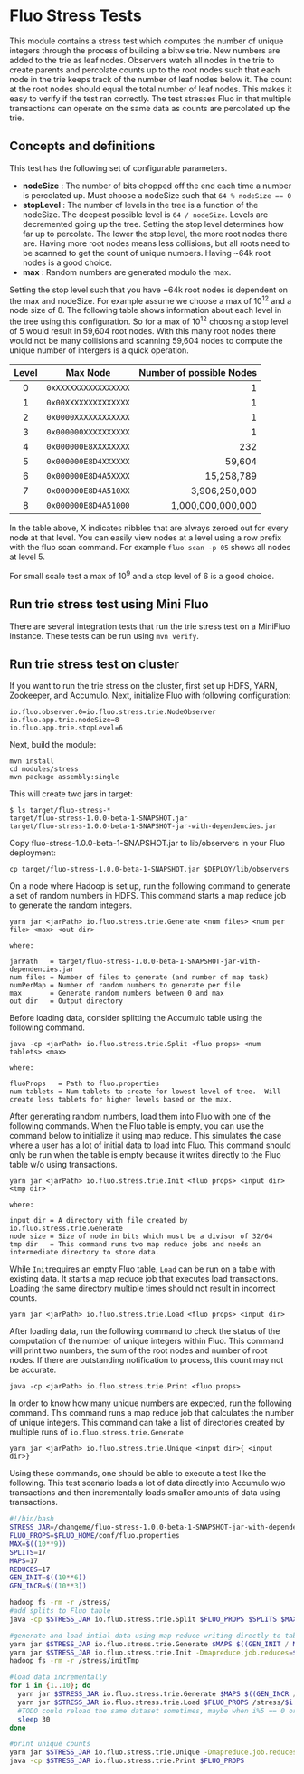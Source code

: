 
Fluo Stress Tests
=====================

This module contains a stress test which computes the number of unique integers 
through the process of building a bitwise trie.  New numbers are added to the trie as
leaf nodes.  Observers watch all nodes in the trie to create parents and percolate
counts up to the root nodes such that each node in the trie keeps track of the number 
of leaf nodes below it. The count at the root nodes should equal the total number of
leaf nodes.  This makes it easy to verify if the test ran correctly. The test stresses
Fluo in that multiple transactions can operate on the same data as counts are
percolated up the trie.

Concepts and definitions
------------------------

This test has the following set of configurable parameters.

 * **nodeSize** : The number of bits chopped off the end each time a number is
   percolated up.  Must choose a nodeSize such that `64 % nodeSize == 0`
 * **stopLevel** : The number of levels in the tree is a function of the
   nodeSize.  The deepest possible level is `64 / nodeSize`.  Levels are
   decremented going up the tree.  Setting the stop level determines how far up
   to percolate.  The lower the stop level, the more root nodes there are.
   Having more root nodes means less collisions, but all roots need to be
   scanned to get the count of unique numbers.  Having ~64k root nodes is a
   good choice.  
 * **max** : Random numbers are generated modulo the max. 

Setting the stop level such that you have ~64k root nodes is dependent on the
max and nodeSize.  For example assume we choose a max of 10<sup>12</sup> and a
node size of 8.  The following table shows information about each level in the
tree using this configuration.  So for a max of 10<sup>12</sup> choosing a stop
level of 5 would result in 59,604 root nodes.  With this many root nodes there
would not be many collisions and scanning 59,604 nodes to compute the unique
number of intergers is a quick operation.

|Level|Max Node             |Number of possible Nodes|
|:---:|---------------------|-----------------------:|
|  0  |`0xXXXXXXXXXXXXXXXX` |                 1      |
|  1  |`0x00XXXXXXXXXXXXXX` |                 1      |
|  2  |`0x0000XXXXXXXXXXXX` |                 1      |
|  3  |`0x000000XXXXXXXXXX` |                 1      |
|  4  |`0x000000E8XXXXXXXX` |               232      |
|  5  |`0x000000E8D4XXXXXX` |            59,604      |
|  6  |`0x000000E8D4A5XXXX` |        15,258,789      |
|  7  |`0x000000E8D4A510XX` |     3,906,250,000      |
|  8  |`0x000000E8D4A51000` | 1,000,000,000,000      |

In the table above, X indicates nibbles that are always zeroed out for every
node at that level.  You can easily view nodes at a level using a row prefix
with the fluo scan command.  For example `fluo scan -p 05` shows all nodes at
level 5.

For small scale test a max of 10<sup>9</sup> and a stop level of 6 is a good
choice. 


Run trie stress test using Mini Fluo
----------------------------------------

There are several integration tests that run the trie stress test on a MiniFluo instance.
These tests can be run using `mvn verify`.

Run trie stress test on cluster
-------------------------------

If you want to run the trie stress on the cluster, first set up HDFS, YARN, Zookeeper, 
and Accumulo. Next, initialize Fluo with following configuration:
```
io.fluo.observer.0=io.fluo.stress.trie.NodeObserver
io.fluo.app.trie.nodeSize=8
io.fluo.app.trie.stopLevel=6
```

Next, build the module:
```
mvn install
cd modules/stress
mvn package assembly:single
```

This will create two jars in target:
```
$ ls target/fluo-stress-*
target/fluo-stress-1.0.0-beta-1-SNAPSHOT.jar  
target/fluo-stress-1.0.0-beta-1-SNAPSHOT-jar-with-dependencies.jar
```

Copy fluo-stress-1.0.0-beta-1-SNAPSHOT.jar to lib/observers in your Fluo deployment:
```
cp target/fluo-stress-1.0.0-beta-1-SNAPSHOT.jar $DEPLOY/lib/observers
```

On a node where Hadoop is set up, run the following command to generate a set
of random numbers in HDFS.  This command starts a map reduce job to generate
the random integers.

```
yarn jar <jarPath> io.fluo.stress.trie.Generate <num files> <num per file> <max> <out dir>

where:

jarPath   = target/fluo-stress-1.0.0-beta-1-SNAPSHOT-jar-with-dependencies.jar
num files = Number of files to generate (and number of map task)
numPerMap = Number of random numbers to generate per file
max       = Generate random numbers between 0 and max
out dir   = Output directory
```

Before loading data, consider splitting the Accumulo table using the following
command.

```
java -cp <jarPath> io.fluo.stress.trie.Split <fluo props> <num tablets> <max>

where:

fluoProps   = Path to fluo.properties
num tablets = Num tablets to create for lowest level of tree.  Will create less tablets for higher levels based on the max.
```
After generating random numbers, load them into Fluo with one of the following
commands.  When the Fluo table is empty, you can use the command below to
initialize it using map reduce.  This simulates the case where a user has a lot
of initial data to load into Fluo.  This command should only be run when the
table is empty because it writes directly to the Fluo table w/o using
transactions.  

```
yarn jar <jarPath> io.fluo.stress.trie.Init <fluo props> <input dir> <tmp dir>

where:

input dir = A directory with file created by io.fluo.stress.trie.Generate
node size = Size of node in bits which must be a divisor of 32/64
tmp dir   = This command runs two map reduce jobs and needs an intermediate directory to store data.
```

While `Init`requires an empty Fluo table, `Load` can be run on a table with
existing data. It starts a map reduce job that executes load transactions.
Loading the same directory multiple times should not result in incorrect
counts.

```
yarn jar <jarPath> io.fluo.stress.trie.Load <fluo props> <input dir>
```

After loading data, run the following command to check the status of the
computation of the number of unique integers within Fluo.  This command will
print two numbers, the sum of the root nodes and number of root nodes.  If
there are outstanding notification to process, this count may not be accurate.


```
java -cp <jarPath> io.fluo.stress.trie.Print <fluo props>
```

In order to know how many unique numbers are expected, run the following
command.  This command runs a map reduce job that calculates the number of
unique integers.  This command can take a list of directories created by
multiple runs of `io.fluo.stress.trie.Generate`

```
yarn jar <jarPath> io.fluo.stress.trie.Unique <input dir>{ <input dir>}
```

Using these commands, one should be able to execute a test like the following.
This test scenario loads a lot of data directly into Accumulo w/o transactions
and then incrementally loads smaller amounts of data using transactions.
 
```bash
#!/bin/bash
STRESS_JAR=/changeme/fluo-stress-1.0.0-beta-1-SNAPSHOT-jar-with-dependencies.jar
FLUO_PROPS=$FLUO_HOME/conf/fluo.properties
MAX=$((10**9))
SPLITS=17
MAPS=17
REDUCES=17
GEN_INIT=$((10**6))
GEN_INCR=$((10**3))

hadoop fs -rm -r /stress/
#add splits to Fluo table
java -cp $STRESS_JAR io.fluo.stress.trie.Split $FLUO_PROPS $SPLITS $MAX

#generate and load intial data using map reduce writing directly to table
yarn jar $STRESS_JAR io.fluo.stress.trie.Generate $MAPS $((GEN_INIT / MAPS)) $MAX /stress/init
yarn jar $STRESS_JAR io.fluo.stress.trie.Init -Dmapreduce.job.reduces=$REDUCES $FLUO_PROPS /stress/init /stress/initTmp
hadoop fs -rm -r /stress/initTmp

#load data incrementally
for i in {1..10}; do
  yarn jar $STRESS_JAR io.fluo.stress.trie.Generate $MAPS $((GEN_INCR / MAPS)) $MAX /stress/$i
  yarn jar $STRESS_JAR io.fluo.stress.trie.Load $FLUO_PROPS /stress/$i
  #TODO could reload the same dataset sometimes, maybe when i%5 == 0 or something
  sleep 30
done

#print unique counts 
yarn jar $STRESS_JAR io.fluo.stress.trie.Unique -Dmapreduce.job.reduces=$REDUCES /stress/*
java -cp $STRESS_JAR io.fluo.stress.trie.Print $FLUO_PROPS 

```

